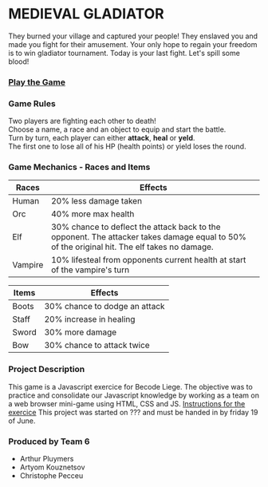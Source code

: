 # MEDIEVAL GLADIATOR
They burned your village and captured your people! They enslaved you and made you fight for their amusement. Your only hope to regain your freedom is to win gladiator tournament. Today is your last fight. Let's spill some blood!
### [Play the Game](https://arti-art.github.io/js-rpg/)

### Game Rules
Two players are fighting each other to death!  
Choose a name, a race and an object to equip and start the battle.  
Turn by turn, each player can either **attack**, **heal** or **yeld**.  
The first one to lose all of his HP (health points) or yield loses the round.


### Game Mechanics - Races and Items
| Races   | Effects                                                                                                                                     |
|---------|---------------------------------------------------------------------------------------------------------------------------------------------|
| Human   | 20% less damage taken                                                                                                                       |
| Orc     | 40% more max health                                                                                                                         |
| Elf     | 30% chance to deflect the attack back to the opponent. The attacker takes damage equal to 50% of the original hit. The elf takes no damage. |
| Vampire | 10% lifesteal from opponents current health at start of the vampire's turn                                                                  |


| Items   | Effects                                                                                                                                     |
|---------|---------------------------------------------------------------------------------------------------------------------------------------------|
| Boots   | 30% chance to dodge an attack                                                                                                               |
| Staff   | 20% increase in healing                                                                                                                     |
| Sword   | 30% more damage                                                                                                                             |
| Bow     | 30% chance to attack twice                                                                                                                  |

### Project Description
This game is a Javascript exercice for Becode Liege. The objective was to practice and consolidate our Javascript knowledge by working as a team on a web browser mini-game using HTML, CSS and JS.
[Instructions for the exercice](https://github.com/becodeorg/LIE-Jepsen-3.20/tree/master/02-the-hill/01-javascript/01-rpg-project)
This project was started on ??? and must be handed in by friday 19 of June. 

### Produced by Team 6
+ Arthur Pluymers
+ Artyom Kouznetsov
+ Christophe Pecceu
